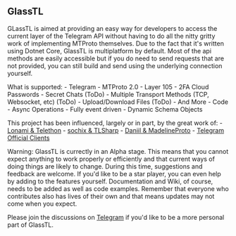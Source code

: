 GlassTL
-------------------------------

GLassTL is aimed at providing an easy way for developers to access the current layer of the Telegram API without having to do all the nitty gritty work of implementing MTProto themselves.  Due to the fact that it's written using Dotnet Core, GlassTL is multiplatform by default.  Most of the api methods are easily accessible but if you do need to send requests that are not provided, you can still build and send using the underlying connection yourself.

What is supported:
	- Telegram
		- MTProto 2.0
		- Layer 105
		- 2FA Cloud Passwords
		- Secret Chats (ToDo)
		- Multiple Transport Methods (TCP, Websocket, etc) (ToDo)
		- Upload/Download Files (ToDo)
		- And More
	- Code
		- Async Operations
		- Fully event driven
		- Dynamic Schema Objects

This project has been influenced, largely or in part, by the great work of:
	- [Lonami & Telethon](https://github.com/LonamiWebs/Telethon)
	- [sochix & TLSharp](https://github.com/sochix/TLSharp)
	- [Daniil & MadelineProto](https://github.com/danog/MadelineProto)
	- [Telegram Official Clients](https://telegram.org/apps#source-code)

Warning: GlassTL is currectly in an Alpha stage.  This means that you cannot expect anything to work properly or efficiently and that current ways of doing things are likely to change.  During this time, suggestions and feedback are welcome.  If you'd like to be a star player, you can even help by adding to the features yourself.  Documentation and Wiki, of course, needs to be added as well as code examples.  Remember that everyone who contributes also has lives of their own and that means updates may not come when you expect.

Please join the discussions on [Telegram](https://t.me/GlassTL) if you'd like to be a more personal part of GlassTL.